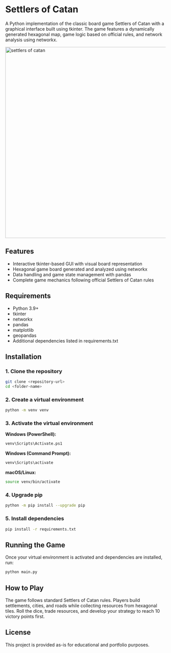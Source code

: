 # Settlers of Catan

A Python implementation of the classic board game Settlers of Catan with a graphical interface built using tkinter. The game features a dynamically generated hexagonal map, game logic based on official rules, and network analysis using networkx.

<img width="600" alt="settlers of catan" src="https://github.com/user-attachments/assets/b2531897-474a-4f57-820f-1a567cff5d0b" />


## Features

- Interactive tkinter-based GUI with visual board representation
- Hexagonal game board generated and analyzed using networkx
- Data handling and game state management with pandas
- Complete game mechanics following official Settlers of Catan rules

## Requirements

- Python 3.9+
- tkinter
- networkx
- pandas
- matplotlib
- geopandas
- Additional dependencies listed in requirements.txt

## Installation

### 1. Clone the repository

```bash
git clone <repository-url>
cd <folder-name>
```

### 2. Create a virtual environment

```bash
python -m venv venv
```

### 3. Activate the virtual environment

**Windows (PowerShell):**
```bash
venv\Scripts\Activate.ps1
```

**Windows (Command Prompt):**
```bash
venv\Scripts\activate
```

**macOS/Linux:**
```bash
source venv/bin/activate
```

### 4. Upgrade pip

```bash
python -m pip install --upgrade pip
```

### 5. Install dependencies

```bash
pip install -r requirements.txt
```

## Running the Game

Once your virtual environment is activated and dependencies are installed, run:

```bash
python main.py
```

## How to Play

The game follows standard Settlers of Catan rules. Players build settlements, cities, and roads while collecting resources from hexagonal tiles. Roll the dice, trade resources, and develop your strategy to reach 10 victory points first.

## License

This project is provided as-is for educational and portfolio purposes.
